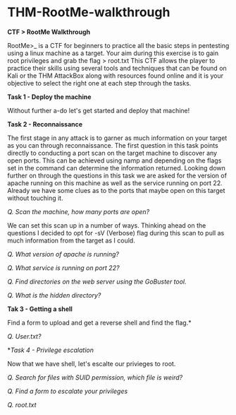 # THM-RootMe-walkthrough
**CTF > RootMe Walkthrough**


RootMe>_ is a CTF for beginners to practice all the basic steps in pentesting using a linux machine as a target. Your aim during this exercise is to gain root privileges and grab the flag > root.txt This CTF allows the player to practice their skills using several tools and techniques that can be found on Kali or the THM AttackBox along with resources found online and it is your objective to select the right one at each step through the tasks. 



**Task 1 - Deploy the machine**

  Without further a-do let's get started and deploy that machine!

**Task 2 - Reconnaissance**

The first stage in any attack is to garner as much information on your target as you can through reconnaissance. The first question in this task points directly to conducting a port scan on the target machine to discover any open ports. This can be achieved using namp and depending on the flags set in the command can determine the information returned. Looking down further on through the questions in this task we are asked for the version of apache running on this machine as well as the service running on port 22.  Already we have some clues as to the ports that maybe open on this target without touching it.  

  *Q. Scan the machine, how many ports are open?*

  We can set this scan up in a number of ways.  Thinking ahead on the questions I decided to opt for -sV (Verbose) flag during this scan to pull as much information     from the target as I could. 

  *Q. What version of apache is running?*

  *Q. What service is running on port 22?*

  *Q. Find directories on the web server using the GoBuster tool.* 

  *Q. What is the hidden directory?*




**Tak 3 - Getting a shell**

  Find a form to upload and get a reverse shell and find the flag.*

  *Q. User.txt?*

**Task 4 - Privilege escalation*

  Now that we have shell, let's escalte our privieges to root.

  *Q. Search for files with SUID permission, which file is weird?*

  *Q. Find a form to escalate your privileges*

  *Q. root.txt*

